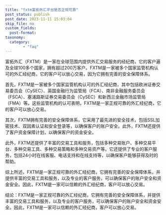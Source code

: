 ```yaml
---
title: "fxtm富拓外汇平台是否正规可靠"
post_status: publish
post_date: 2023-11-11 15:03:04
skip_file: no
custom_fields: 
  post-format: 
taxonomy:
  category:
        - "faq"
---
```


富拓外汇（FXTM）是一家在全球范围内提供外汇交易服务的经纪商，它的客户遍及全球100多个国家，拥有超过200万客户。FXTM是一家被多个国家监管机构认可的外汇经纪商，它的客户可以放心交易，因为它拥有完善的安全保障体系。

首先，FXTM是一家被多个国家监管机构认可的外汇经纪商，其中包括欧洲证券交易委员会（CySEC）、英国金融行为监管局（FCA）、南非金融服务委员会（FSCA）、塞浦路斯证券交易委员会（CySEC）和新西兰金融市场监管局（FMA）等。这些监管机构的认可表明，FXTM是一家正规可靠的外汇经纪商，它的客户可以放心交易。

其次，FXTM拥有完善的安全保障体系，它采用了最先进的安全技术，包括SSL加密技术、双因素认证和安全登录等，以确保客户的账户安全。此外，FXTM还提供了客户资金保障计划，以确保客户的资金安全。

此外，FXTM还提供了丰富的交易工具和服务，包括多种交易账户、多种交易平台、多种交易工具、多种交易策略和多种交易资产等。它还提供了专业的客户服务，包括24小时在线客服、电话支持和在线支持等，以确保客户能够获得及时的帮助。

综上所述，FXTM是一家正规可靠的外汇经纪商，它拥有完善的安全保障体系，并提供丰富的交易工具和服务，以及专业的客户服务，可以确保客户的账户安全和资金安全。因此，FXTM是一家可以信赖的外汇经纪商，客户可以放心交易。

结论：FXTM是一家正规可靠的外汇经纪商，它拥有完善的安全保障体系，并提供丰富的交易工具和服务，以及专业的客户服务，可以确保客户的账户安全和资金安全。因此，FXTM是一家可以信赖的外汇经纪商，客户可以放心交易。
